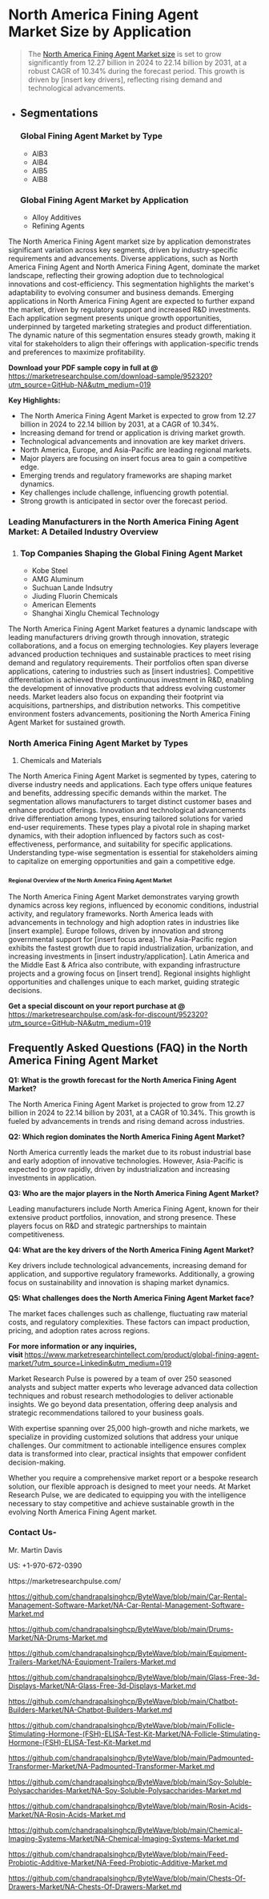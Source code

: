 


<h1>North America Fining Agent Market&nbsp;Size by Application</h1><blockquote><p>The <a href="https://marketresearchpulse.com/download-sample/952320?utm_source=GitHub-NA&amp;utm_medium=019">North America Fining Agent Market size</a> is set to grow significantly from 12.27 billion in 2024 to 22.14 billion by 2031, at a robust CAGR of 10.34% during the forecast period. This growth is driven by [insert key drivers], reflecting rising demand and technological advancements.</p></blockquote><ul><li><h2>Segmentations</h2><h3>Global Fining Agent Market by Type</h3><ul><li>AlB3</li><li>AlB4</li><li>AlB5</li><li>AlB8</li></ul><h3>Global Fining Agent Market by Application</h3><ul><li>Alloy Additives</li><li>Refining Agents</li></ul></li></ul><p>The North America Fining Agent market size by application demonstrates significant variation across key segments, driven by industry-specific requirements and advancements. Diverse applications, such as North America Fining Agent and North America Fining Agent, dominate the market landscape, reflecting their growing adoption due to technological innovations and cost-efficiency. This segmentation highlights the market's adaptability to evolving consumer and business demands. Emerging applications in North America Fining Agent are expected to further expand the market, driven by regulatory support and increased R&D investments. Each application segment presents unique growth opportunities, underpinned by targeted marketing strategies and product differentiation. The dynamic nature of this segmentation ensures steady growth, making it vital for stakeholders to align their offerings with application-specific trends and preferences to maximize profitability.</p><p><strong>Download your PDF sample copy in full at @ </strong><a href="https://marketresearchpulse.com/download-sample/952320?utm_source=GitHub-NA&amp;utm_medium=019">https://marketresearchpulse.com/download-sample/952320?utm_source=GitHub-NA&amp;utm_medium=019</a></p><p><strong>Key Highlights: </strong></p><ul><li>The North America Fining Agent Market is expected to grow from 12.27 billion in 2024 to 22.14 billion by 2031, at a CAGR of 10.34%.</li><li>Increasing demand for trend or application is driving market growth.</li><li>Technological advancements and innovation are key market drivers.</li><li>North America, Europe, and Asia-Pacific are leading regional markets.</li><li>Major players are focusing on insert focus area to gain a competitive edge.</li><li>Emerging trends and regulatory frameworks are shaping market dynamics.</li><li>Key challenges include challenge, influencing growth potential.</li><li>Strong growth is anticipated in sector over the forecast period.</li></ul><h3>Leading Manufacturers in the North America Fining Agent Market: A Detailed Industry Overview</h3><ol><li><h3>Top Companies Shaping the Global Fining Agent Market </h3><ul><li>Kobe Steel</li><li>AMG Aluminum</li><li>Suchuan Lande Indsutry</li><li>Jiuding Fluorin Chemicals</li><li>American Elements</li><li>Shanghai Xinglu Chemical Technology</li></ul></li></ol><div class="flex max-w-full flex-col flex-grow"><div class="min-h-8 text-message flex w-full flex-col items-end gap-2 whitespace-normal break-words [.text-message+&amp;]:mt-5" dir="auto" data-message-author-role="assistant" data-message-id="fd8432e4-4910-450d-b182-61b7bfb0a01f" data-message-model-slug="gpt-4o"><div class="flex w-full flex-col gap-1 empty:hidden first:pt-[3px]"><div class="markdown prose w-full break-words dark:prose-invert light"><p>The North America Fining Agent Market features a dynamic landscape with leading manufacturers driving growth through innovation, strategic collaborations, and a focus on emerging technologies. Key players leverage advanced production techniques and sustainable practices to meet rising demand and regulatory requirements. Their portfolios often span diverse applications, catering to industries such as [insert industries]. Competitive differentiation is achieved through continuous investment in R&amp;D, enabling the development of innovative products that address evolving customer needs. Market leaders also focus on expanding their footprint via acquisitions, partnerships, and distribution networks. This competitive environment fosters advancements, positioning the North America Fining Agent Market for sustained growth.</p></div></div></div></div><h3>North America Fining Agent Market by Types</h3><ol><li>Chemicals and Materials</li></ol><div class="flex max-w-full flex-col flex-grow"><div class="min-h-8 text-message flex w-full flex-col items-end gap-2 whitespace-normal break-words [.text-message+&amp;]:mt-5" dir="auto" data-message-author-role="assistant" data-message-id="084470be-0bb7-4664-bddf-5156b4f41249" data-message-model-slug="gpt-4o-mini"><div class="flex w-full flex-col gap-1 empty:hidden first:pt-[3px]"><div class="markdown prose w-full break-words dark:prose-invert light"><p>The North America Fining Agent Market is segmented by types, catering to diverse industry needs and applications. Each type offers unique features and benefits, addressing specific demands within the market. The segmentation allows manufacturers to target distinct customer bases and enhance product offerings. Innovation and technological advancements drive differentiation among types, ensuring tailored solutions for varied end-user requirements. These types play a pivotal role in shaping market dynamics, with their adoption influenced by factors such as cost-effectiveness, performance, and suitability for specific applications. Understanding type-wise segmentation is essential for stakeholders aiming to capitalize on emerging opportunities and gain a competitive edge.</p></div></div></div></div><h3><span style="font-size: 11px;">Regional Overview of the North America Fining Agent Market</span></h3><div class="flex max-w-full flex-col flex-grow"><div class="min-h-8 text-message flex w-full flex-col items-end gap-2 whitespace-normal break-words [.text-message+&amp;]:mt-5" dir="auto" data-message-author-role="assistant" data-message-id="e9038762-ce64-4e30-91c9-9bd413514231" data-message-model-slug="gpt-4o-mini"><div class="flex w-full flex-col gap-1 empty:hidden first:pt-[3px]"><div class="markdown prose w-full break-words dark:prose-invert light"><p>The North America Fining Agent Market demonstrates varying growth dynamics across key regions, influenced by economic conditions, industrial activity, and regulatory frameworks. North America leads with advancements in technology and high adoption rates in industries like [insert example]. Europe follows, driven by innovation and strong governmental support for [insert focus area]. The Asia-Pacific region exhibits the fastest growth due to rapid industrialization, urbanization, and increasing investments in [insert industry/application]. Latin America and the Middle East &amp; Africa also contribute, with expanding infrastructure projects and a growing focus on [insert trend]. Regional insights highlight opportunities and challenges unique to each market, guiding strategic decisions.</p></div></div></div></div><p><strong>Get a special discount on your report purchase at @ </strong><a href="https://marketresearchpulse.com/ask-for-discount/952320?utm_source=GitHub-NA&amp;utm_medium=019">https://marketresearchpulse.com/ask-for-discount/952320?utm_source=GitHub-NA&amp;utm_medium=019</a></p><h2>Frequently Asked Questions (FAQ) in the North America Fining Agent Market</h2><p><strong>Q1: What is the growth forecast for the North America Fining Agent Market?</strong></p><p>The North America Fining Agent Market is projected to grow from 12.27 billion in 2024 to 22.14 billion by 2031, at a CAGR of 10.34%. This growth is fueled by advancements in trends and rising demand across industries.</p><p><strong>Q2: Which region dominates the North America Fining Agent Market?</strong></p><p>North America currently leads the market due to its robust industrial base and early adoption of innovative technologies. However, Asia-Pacific is expected to grow rapidly, driven by industrialization and increasing investments in application.</p><p><strong>Q3: Who are the major players in the North America Fining Agent Market?</strong></p><p>Leading manufacturers include North America Fining Agent, known for their extensive product portfolios, innovation, and strong presence. These players focus on R&amp;D and strategic partnerships to maintain competitiveness.</p><p><strong>Q4: What are the key drivers of the North America Fining Agent Market?</strong></p><p>Key drivers include technological advancements, increasing demand for application, and supportive regulatory frameworks. Additionally, a growing focus on sustainability and innovation is shaping market dynamics.</p><p><strong>Q5: What challenges does the North America Fining Agent Market face?</strong></p><p>The market faces challenges such as challenge, fluctuating raw material costs, and regulatory complexities. These factors can impact production, pricing, and adoption rates across regions.</p><p><strong>For more information or any inquiries, visit&nbsp;</strong><a href="https://www.marketresearchintellect.com/product/global-fining-agent-market/?utm_source=Linkedin&utm_medium=019">https://www.marketresearchintellect.com/product/global-fining-agent-market/?utm_source=Linkedin&utm_medium=019</a></p><p>Market Research Pulse is powered by a team of over 250 seasoned analysts and subject matter experts who leverage advanced data collection techniques and robust research methodologies to deliver actionable insights. We go beyond data presentation, offering deep analysis and strategic recommendations tailored to your business goals.</p><p>With expertise spanning over 25,000 high-growth and niche markets, we specialize in providing customized solutions that address your unique challenges. Our commitment to actionable intelligence ensures complex data is transformed into clear, practical insights that empower confident decision-making.</p><p>Whether you require a comprehensive market report or a bespoke research solution, our flexible approach is designed to meet your needs. At Market Research Pulse, we are dedicated to equipping you with the intelligence necessary to stay competitive and achieve sustainable growth in the evolving North America Fining Agent market.</p><h3><strong>Contact Us-</strong></h3><p>Mr. Martin Davis</p><p>US: +1-970-672-0390</p><p>https://marketresearchpulse.com/</p><p><a href="https://github.com/chandrapalsinghcp/ByteWave/blob/main/Car-Rental-Management-Software-Market/NA-Car-Rental-Management-Software-Market.md">https://github.com/chandrapalsinghcp/ByteWave/blob/main/Car-Rental-Management-Software-Market/NA-Car-Rental-Management-Software-Market.md</a></p><p><a href="https://github.com/chandrapalsinghcp/ByteWave/blob/main/Drums-Market/NA-Drums-Market.md">https://github.com/chandrapalsinghcp/ByteWave/blob/main/Drums-Market/NA-Drums-Market.md</a></p><p><a href="https://github.com/chandrapalsinghcp/ByteWave/blob/main/Equipment-Trailers-Market/NA-Equipment-Trailers-Market.md">https://github.com/chandrapalsinghcp/ByteWave/blob/main/Equipment-Trailers-Market/NA-Equipment-Trailers-Market.md</a></p><p><a href="https://github.com/chandrapalsinghcp/ByteWave/blob/main/Glass-Free-3d-Displays-Market/NA-Glass-Free-3d-Displays-Market.md">https://github.com/chandrapalsinghcp/ByteWave/blob/main/Glass-Free-3d-Displays-Market/NA-Glass-Free-3d-Displays-Market.md</a></p><p><a href="https://github.com/chandrapalsinghcp/ByteWave/blob/main/Chatbot-Builders-Market/NA-Chatbot-Builders-Market.md">https://github.com/chandrapalsinghcp/ByteWave/blob/main/Chatbot-Builders-Market/NA-Chatbot-Builders-Market.md</a></p><p><a href="https://github.com/chandrapalsinghcp/ByteWave/blob/main/Follicle-Stimulating-Hormone-(FSH)-ELISA-Test-Kit-Market/NA-Follicle-Stimulating-Hormone-(FSH)-ELISA-Test-Kit-Market.md">https://github.com/chandrapalsinghcp/ByteWave/blob/main/Follicle-Stimulating-Hormone-(FSH)-ELISA-Test-Kit-Market/NA-Follicle-Stimulating-Hormone-(FSH)-ELISA-Test-Kit-Market.md</a></p><p><a href="https://github.com/chandrapalsinghcp/ByteWave/blob/main/Padmounted-Transformer-Market/NA-Padmounted-Transformer-Market.md">https://github.com/chandrapalsinghcp/ByteWave/blob/main/Padmounted-Transformer-Market/NA-Padmounted-Transformer-Market.md</a></p><p><a href="https://github.com/chandrapalsinghcp/ByteWave/blob/main/Soy-Soluble-Polysaccharides-Market/NA-Soy-Soluble-Polysaccharides-Market.md">https://github.com/chandrapalsinghcp/ByteWave/blob/main/Soy-Soluble-Polysaccharides-Market/NA-Soy-Soluble-Polysaccharides-Market.md</a></p><p><a href="https://github.com/chandrapalsinghcp/ByteWave/blob/main/Rosin-Acids-Market/NA-Rosin-Acids-Market.md">https://github.com/chandrapalsinghcp/ByteWave/blob/main/Rosin-Acids-Market/NA-Rosin-Acids-Market.md</a></p><p><a href="https://github.com/chandrapalsinghcp/ByteWave/blob/main/Chemical-Imaging-Systems-Market/NA-Chemical-Imaging-Systems-Market.md">https://github.com/chandrapalsinghcp/ByteWave/blob/main/Chemical-Imaging-Systems-Market/NA-Chemical-Imaging-Systems-Market.md</a></p><p><a href="https://github.com/chandrapalsinghcp/ByteWave/blob/main/Feed-Probiotic-Additive-Market/NA-Feed-Probiotic-Additive-Market.md">https://github.com/chandrapalsinghcp/ByteWave/blob/main/Feed-Probiotic-Additive-Market/NA-Feed-Probiotic-Additive-Market.md</a></p><p><a href="https://github.com/chandrapalsinghcp/ByteWave/blob/main/Chests-Of-Drawers-Market/NA-Chests-Of-Drawers-Market.md">https://github.com/chandrapalsinghcp/ByteWave/blob/main/Chests-Of-Drawers-Market/NA-Chests-Of-Drawers-Market.md</a></p>
